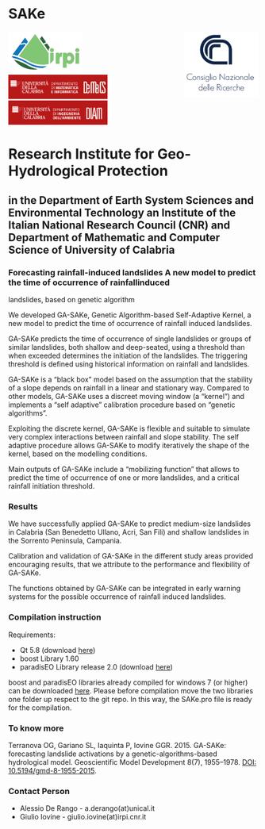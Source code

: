 # SAKe
<div style="display:table-cell; vertical-align:middle">
 <img src="https://github.com/alessioderango/SAKe/blob/master/README-IMG/logoIRPI.PNG"  width="150"> &nbsp; &nbsp; &nbsp;
 <img src="https://github.com/alessioderango/SAKe/blob/master/README-IMG/CNRlogo.PNG" style="float: right;" width="150">  &nbsp; &nbsp; &nbsp;
 <img src="https://github.com/alessioderango/SAKe/blob/master/README-IMG/DEMACS.png" style="margin:auto" width="200">  &nbsp; &nbsp; &nbsp;
 <img src="https://github.com/alessioderango/SAKe/blob/master/README-IMG/DIAm.png"  width="200">
</div>

# Research Institute for Geo-Hydrological Protection
## in the Department of Earth System Sciences and Environmental Technology an Institute of the Italian National Research Council (CNR) and Department of Mathematic and Computer Science of University of Calabria

### Forecasting rainfall-induced landslides A new model to predict the time of occurrence of rainfallinduced
landslides, based on genetic algorithm

We developed GA-SAKe, Genetic Algorithm-based Self-Adaptive Kernel, a new model to
predict the time of occurrence of rainfall induced landslides.

GA-SAKe predicts the time of occurrence of single landslides or groups of similar landslides,
both shallow and deep-seated, using a threshold than when exceeded determines the
initiation of the landslides. The triggering threshold is defined using historical information
on rainfall and landslides.

GA-SAKe is a “black box” model based on the assumption that the stability of a slope
depends on rainfall in a linear and stationary way. Compared to other models, GA-SAKe
uses a discreet moving window (a “kernel”) and implements a “self adaptive” calibration
procedure based on “genetic algorithms”.

Exploiting the discrete kernel, GA-SAKe is flexible and suitable to simulate very complex
interactions between rainfall and slope stability. The self adaptive procedure
allows GA-SAKe to modify iteratively the shape of the kernel, based on the modelling
conditions.

Main outputs of GA-SAKe include a “mobilizing function” that allows to predict the time of
occurrence of one or more landslides, and a critical rainfall initiation threshold.

### Results

We have successfully applied GA-SAKe to predict medium-size landslides in Calabria (San
Benedetto Ullano, Acri, San Fili) and shallow landslides in the Sorrento Peninsula,
Campania.

Calibration and validation of GA-SAKe in the different study areas provided encouraging
results, that we attribute to the performance and flexibility of GA-SAKe.

The functions obtained by GA-SAKe can be integrated in early warning systems for the
possible occurrence of rainfall induced landslides.

### Compilation instruction

Requirements:
 - Qt 5.8 (download [here](https://download.qt.io/new_archive/qt/5.8/5.8.0/qt-opensource-windows-x86-mingw530-5.8.0.exe))
 - boost Library 1.60
 - paradisEO Library release 2.0 (download [here](https://github.com/nojhan/paradiseo/releases/tag/2.1.0-beta))

boost and paradisEO libraries already compiled for windows 7 (or higher) can be downloaded [here](https://drive.google.com/drive/folders/1t6sGG6o5hgLbKPIq-Rfxd-8HSHZEY5LY?usp=sharing).
Please before compilation move the two libraries one folder up respect to the git repo. In this way, the SAKe.pro file is ready for the compilation.

### To know more

Terranova OG, Gariano SL, Iaquinta P, Iovine GGR. 2015. GA-SAKe: forecasting landslide
activations by a genetic-algorithms-based hydrological model. Geoscientific Model
Development 8(7), 1955–1978. [DOI: 10.5194/gmd-8-1955-2015](http://www.geosci-model-dev.net/8/1955/2015/).

### Contact Person

* Alessio De Rango - a.derango(at)unical.it 
* Giulio Iovine - giulio.iovine(at)irpi.cnr.it
